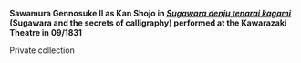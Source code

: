 **Sawamura Gennosuke II as Kan Shojo in _[Sugawara denju tenarai kagami](/exhibition/group-3)_ (Sugawara and the secrets of calligraphy) performed at the Kawarazaki Theatre in 09/1831**

Private collection
